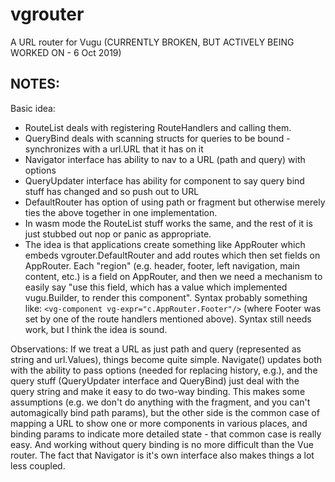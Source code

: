 # vgrouter
A URL router for Vugu (CURRENTLY BROKEN, BUT ACTIVELY BEING WORKED ON - 6 Oct 2019)

## NOTES:

Basic idea:
- RouteList deals with registering RouteHandlers and calling them.
- QueryBind deals with scanning structs for queries to be bound - synchronizes with a url.URL that it has on it
- Navigator interface has ability to nav to a URL (path and query) with options
- QueryUpdater interface has ability for component to say query bind stuff has changed and so push out to URL
- DefaultRouter has option of using path or fragment but otherwise merely ties the above together in one implementation.
- In wasm mode the RouteList stuff works the same, and the rest of it is just stubbed out nop or panic as appropriate.
- The idea is that applications create something like AppRouter which embeds vgrouter.DefaultRouter and add
  routes which then set fields on AppRouter.  Each "region" (e.g. header, footer, left navigation, main content, etc.) is a field on AppRouter, and then we need a mechanism to easily say "use this field, which has a value which implemented vugu.Builder, to render this component". Syntax probably something like: `<vg-component vg-expr="c.AppRouter.Footer"/>` (where Footer was set by one of the route handlers mentioned above).  Syntax still needs work, but I think the idea is sound.

Observations: If we treat a URL as just path and query (represented as string and url.Values), things become quite simple.
Navigate() updates both with the ability to pass options (needed for replacing history, e.g.), and the query stuff
(QueryUpdater interface and QueryBind) just deal with the query string and make it easy to do two-way binding.  This makes
some assumptions (e.g. we don't do anything with the fragment, and you can't automagically bind path params), but the other side is the common case of mapping a URL to show one or more components in various places, and binding params to indicate more detailed state - that common case is really easy.  And working without query binding is no more difficult than the Vue router.  The fact that Navigator is it's own interface also makes things a lot less coupled.
